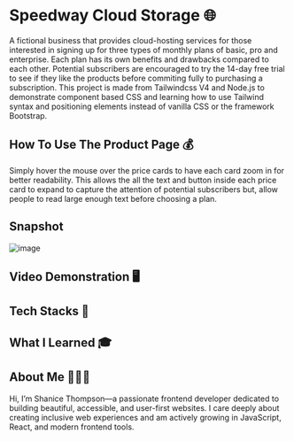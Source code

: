 # Speedway Cloud Storage 🌐
A fictional business that provides cloud-hosting services for those interested in signing up for three types of monthly plans of basic, pro and enterprise. Each plan has its own benefits and drawbacks compared to each other. Potential subscribers are encouraged to try the 14-day free trial to see if they like the products before commiting fully to purchasing a subscription. This project is made from Tailwindcss V4 and Node.js to demonstrate component based CSS and learning how to use Tailwind syntax and positioning elements instead of vanilla CSS or the framework Bootstrap.

## How To Use The Product Page 💰
Simply hover the mouse over the price cards to have each card zoom in for better readability. This allows the all the text and button inside each price card to expand to capture the attention of potential subscribers but, allow people to read large enough text before choosing a plan.

## Snapshot 
![image](https://github.com/user-attachments/assets/4bf0d138-b0cf-4df6-9807-dd2b4694230e)

## Video Demonstration 🖥️

## Tech Stacks 📌

## What I Learned 🎓

## About Me 👩🏾‍💻

Hi, I’m Shanice Thompson—a passionate frontend developer dedicated to building beautiful, accessible, and user-first websites. I care deeply about creating inclusive web experiences and am actively growing in JavaScript, React, and modern frontend tools.
